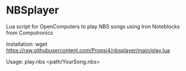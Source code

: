 # NBSplayer
Lua script for OpenComputers to play NBS songs using Iron Noteblocks from Computronics

Installation:
wget https://raw.githubusercontent.com/Propsi4/nbsplayer/main/play.lua

Usage:
play.nbs <path/YourSong.nbs>
